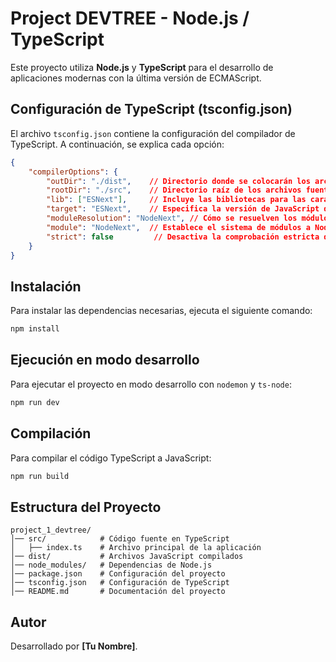 # Project DEVTREE - Node.js / TypeScript

Este proyecto utiliza **Node.js** y **TypeScript** para el desarrollo de aplicaciones modernas con la última versión de ECMAScript.

## Configuración de TypeScript (tsconfig.json)

El archivo `tsconfig.json` contiene la configuración del compilador de TypeScript. A continuación, se explica cada opción:

```json
{
    "compilerOptions": {
        "outDir": "./dist",    // Directorio donde se colocarán los archivos JavaScript compilados.
        "rootDir": "./src",    // Directorio raíz de los archivos fuente TypeScript.
        "lib": ["ESNext"],     // Incluye las bibliotecas para las características más recientes de ECMAScript.
        "target": "ESNext",    // Especifica la versión de JavaScript de salida (última versión ECMAScript).
        "moduleResolution": "NodeNext", // Cómo se resuelven los módulos (siguiendo las reglas de resolución de Node.js).
        "module": "NodeNext",  // Establece el sistema de módulos a Node.js (tipo de módulo ESNext).
        "strict": false         // Desactiva la comprobación estricta de tipos (no recomendado en la mayoría de los casos).
    }
}
```

## Instalación

Para instalar las dependencias necesarias, ejecuta el siguiente comando:

```sh
npm install
```

## Ejecución en modo desarrollo

Para ejecutar el proyecto en modo desarrollo con `nodemon` y `ts-node`:

```sh
npm run dev
```

## Compilación

Para compilar el código TypeScript a JavaScript:

```sh
npm run build
```

## Estructura del Proyecto

```
project_1_devtree/
│── src/            # Código fuente en TypeScript
│   ├── index.ts    # Archivo principal de la aplicación
│── dist/           # Archivos JavaScript compilados
│── node_modules/   # Dependencias de Node.js
│── package.json    # Configuración del proyecto
│── tsconfig.json   # Configuración de TypeScript
│── README.md       # Documentación del proyecto
```

## Autor
Desarrollado por **[Tu Nombre]**.

